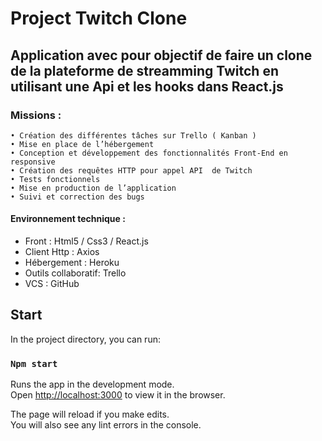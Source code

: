 # Project Twitch Clone

## Application avec pour objectif de faire un clone de la plateforme de streamming Twitch en utilisant une Api et les hooks dans React.js

### Missions :

    • Création des différentes tâches sur Trello ( Kanban ) 
    • Mise en place de l’hébergement
    • Conception et développement des fonctionnalités Front-End en responsive
    • Création des requêtes HTTP pour appel API  de Twitch
    • Tests fonctionnels
    • Mise en production de l’application
    • Suivi et correction des bugs

#### Environnement technique : 

- Front : Html5 / Css3 / React.js
- Client Http : Axios
- Hébergement : Heroku
- Outils collaboratif: Trello
- VCS : GitHub

## Start

In the project directory, you can run:

### `Npm start`

Runs the app in the development mode.\
Open [http://localhost:3000](http://localhost:3000) to view it in the browser.

The page will reload if you make edits.\
You will also see any lint errors in the console.
